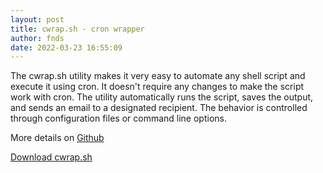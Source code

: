 ```yaml
---
layout: post
title: cwrap.sh - cron wrapper
author: fnds
date: 2022-03-23 16:55:09
---
```

The cwrap.sh utility makes it very easy to automate any shell script and execute it using cron. It doesn't require any changes to make the script work with cron. The utility automatically runs the script, saves the output, and sends an email to a designated recipient. The behavior is controlled through configuration files or command line options.

More details on [Github](https://github.com/fnds/cwrap)

[Download cwrap.sh](https://raw.githubusercontent.com/fnds/cwrap/master/cwrap.sh)